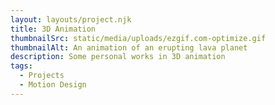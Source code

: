 ```yaml
---
layout: layouts/project.njk
title: 3D Animation
thumbnailSrc: static/media/uploads/ezgif.com-optimize.gif
thumbnailAlt: An animation of an erupting lava planet
description: Some personal works in 3D animation
tags:
  - Projects
  - Motion Design
---
```

![]()

